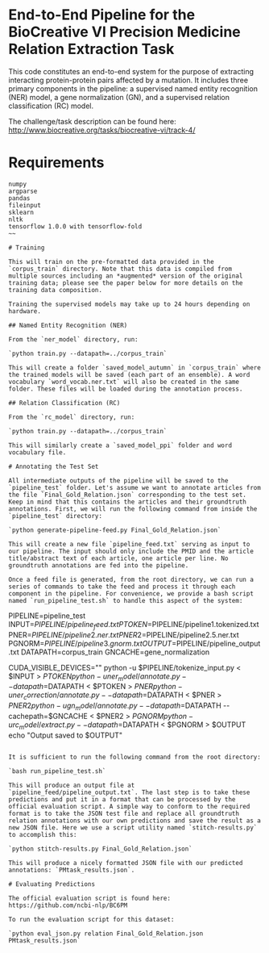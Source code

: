 # End-to-End Pipeline for the BioCreative VI Precision Medicine Relation Extraction Task

This code constitutes an end-to-end system for the purpose of extracting interacting protein-protein pairs affected by a mutation. It includes three primary components in the pipeline: a supervised named entity recognition (NER) model, a gene normalization (GN), and a supervised relation classification (RC) model. 

The challenge/task description can be found here:
http://www.biocreative.org/tasks/biocreative-vi/track-4/

# Requirements

~~~
numpy
argparse
pandas
fileinput
sklearn
nltk
tensorflow 1.0.0 with tensorflow-fold
~~

# Training

This will train on the pre-formatted data provided in the `corpus_train` directory. Note that this data is compiled from multiple sources including an *augmented* version of the original training data; please see the paper below for more details on the training data composition.

Training the supervised models may take up to 24 hours depending on hardware.

## Named Entity Recognition (NER)

From the `ner_model` directory, run:

`python train.py --datapath=../corpus_train`

This will create a folder `saved_model_autumn` in `corpus_train` where the trained models will be saved (each part of an ensemble). A word vocabulary `word_vocab.ner.txt` will also be created in the same folder. These files will be loaded during the annotation process.

## Relation Classification (RC)

From the `rc_model` directory, run:

`python train.py --datapath=../corpus_train`

This will similarly create a `saved_model_ppi` folder and word vocabulary file.

# Annotating the Test Set

All intermediate outputs of the pipeline will be saved to the `pipeline_test` folder. Let's assume we want to annotate articles from the file `Final_Gold_Relation.json` corresponding to the test set. Keep in mind that this contains the articles and their groundtruth annotations. First, we will run the following command from inside the `pipeline_test` directory:

`python generate-pipeline-feed.py Final_Gold_Relation.json`

This will create a new file `pipeline_feed.txt` serving as input to our pipeline. The input should only include the PMID and the article title/abstract text of each article, one article per line. No groundtruth annotations are fed into the pipeline.

Once a feed file is generated, from the root directory, we can run a series of commands to take the feed and process it through each component in the pipeline. For convenience, we provide a bash script named `run_pipeline_test.sh` to handle this aspect of the system: 

~~~
PIPELINE=pipeline_test
INPUT=$PIPELINE/pipeline_feed.txt
PTOKEN=$PIPELINE/pipeline1.tokenized.txt
PNER=$PIPELINE/pipeline2.ner.txt
PNER2=$PIPELINE/pipeline2.5.ner.txt
PGNORM=$PIPELINE/pipeline3.gnorm.txt
OUTPUT=$PIPELINE/pipeline_output.txt
DATAPATH=corpus_train
GNCACHE=gene_normalization

CUDA_VISIBLE_DEVICES=""
python -u $PIPELINE/tokenize_input.py < $INPUT > $PTOKEN
python -u ner_model/annotate.py --datapath=$DATAPATH < $PTOKEN > $PNER
python -u ner_correction/annotate.py --datapath=$DATAPATH < $PNER > $PNER2
python -u gn_model/annotate.py --datapath=$DATAPATH --cachepath=$GNCACHE < $PNER2 > $PGNORM
python -u rc_model/extract.py --datapath=$DATAPATH < $PGNORM > $OUTPUT
echo "Output saved to $OUTPUT"
~~~

It is sufficient to run the following command from the root directory:

`bash run_pipeline_test.sh`

This will produce an output file at `pipeline_feed/pipeline_output.txt`. The last step is to take these predictions and put it in a format that can be processed by the official evaluation script. A simple way to conform to the required format is to take the JSON test file and replace all groundtruth relation annotations with our own predictions and save the result as a new JSON file. Here we use a script utility named `stitch-results.py` to accomplish this:

`python stitch-results.py Final_Gold_Relation.json`

This will produce a nicely formatted JSON file with our predicted annotations: `PMtask_results.json`.

# Evaluating Predictions

The official evaluation script is found here:
https://github.com/ncbi-nlp/BC6PM

To run the evaluation script for this dataset:

`python eval_json.py relation Final_Gold_Relation.json PMtask_results.json`
